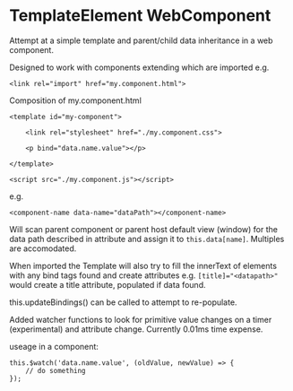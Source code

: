 # TemplateElement WebComponent

Attempt at a simple template and parent/child data inheritance in a web component.

Designed to work with components extending which are imported e.g.
```
<link rel="import" href="my.component.html">
```
Composition of my.component.html
```
<template id="my-component">

    <link rel="stylesheet" href="./my.component.css">

    <p bind="data.name.value"></p>

</template>

<script src="./my.component.js"></script>
```

e.g.
```
<component-name data-name="dataPath"></component-name>
```

Will scan parent component or parent host default view (window) for the data path described in attribute and assign it to `this.data[name]`. Multiples are accomodated.

When imported the Template will also try to fill the innerText of elements with any bind tags found and create attributes e.g. `[title]="<datapath>"` would create a title attribute, populated if data found.

this.updateBindings() can be called to attempt to re-populate.

Added watcher functions to look for primitive value changes on a timer (experimental) and attribute change. Currently 0.01ms time expense.

useage in a component:
```
this.$watch('data.name.value', (oldValue, newValue) => {
    // do something
});
```
